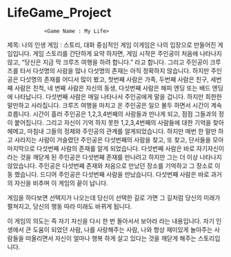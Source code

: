 # LifeGame_Project
                <Game Name : My Life>
제목: 나의 인생
게임 : 스토리, 대화 중심적인 게임
이게임은 나의 입장으로 만들어진 게임입니다.
게임 스토리를 간단하게 요약 하자면, 게임 시작은 주인공이 처음에 나타나지 않고, “당신은 지금 막 크루즈 여행을 하려 합니다.” 라고 합니다.
그리고 주인공이 크루즈를 타서 다섯명의 사람을 많나 다섯명의 존재는 아직 정확하지 않습니다.
하지만 주인공은 다섯명의 존재를 어디서 많이 봤고, 첫번째 사람은 가족, 두번째 사람은 친구, 세번째 사람은 친척, 네 번째 사람은 자신의 동생, 다섯번째 사람은 해피 엔딩 또는 배드 엔딩에 나타납니다.
다섯번째 사람은 매일 나타나서 주인공에게 말을 겁니다. 하지만 희한한 말만하고 사라집니다. 
크루즈 여행을 마치고 온 주인공은 일으 몰두 하면서 시간이 계속 흐릅니다.
시간이 흘러 주인공은 1,2,3,4번째의 사람들과 만나게 되고,
점점 그들과의 정이 붙어집니다.
그리고 자신이 기억 하지 못한 1,2,3,4번째의 사람들에 대한 기억을 찾아 헤메고, 마침내 그들의 정체와 주인공의 관계를 알게되었습니다.
하지만 매번 한 말만 하고 사라지는 사람이 거슬렸던 주인공은 다섯번째의 사람을 찾고, 또 찾고, 단서들을 모아 마지막으로 다섯번째 사람의 존재를 알게 되었습니다.
다섯번째 사람은 바로 자기자신이라는 것을 깨닫게 된 주인공은 다섯번째 존재를 만나려고 하지만 그는 더 이상 나타나지 않았습니다.
주인공은 다섯번째 존재와 처음으로 만났던 장소를 기억하고 그 장소로 이동 했습니다. 
드디어 주인공은 다섯번째 사람을 만났습니다.
다섯번째 사람은 바로 과거의 자신을 비추며 이 게임의 끝이 납니다.



게임을 하다보면 선택지가 나오는데 당신이 선택한 길로 가면 그 길처럼 당신의 미래가 펼쳐지고, 당신의 행동 따라 미래도 바뀌게 됩니다.

이 게임의 의도는 즉 자기 자신을 다시 한 번 돌아서서 보아라 라는 내용입니다. 자기 인생에서 큰 도움이 되었던 사람, 나를 사랑해주는 사람, 나와 항상 재미있게 놀아주는 사람들을 떠올리면서 자신이 얼마나 행복 하게 살고 있다는 것을 깨닫게 해주는 스토리입니다.
